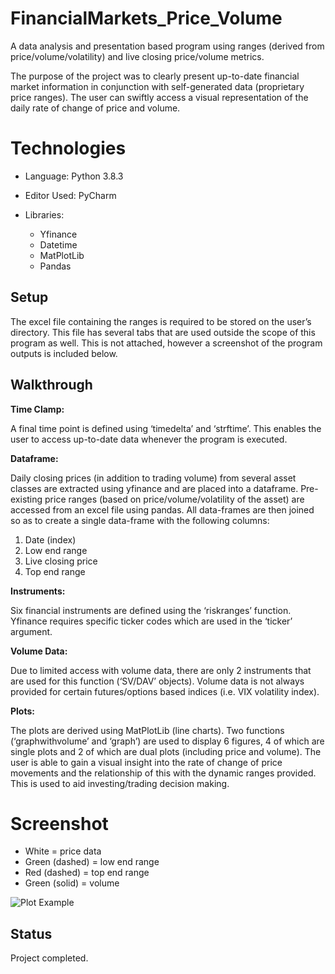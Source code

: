 # FinancialMarkets_Price_Volume

A data analysis and presentation based program using ranges (derived from price/volume/volatility) and live closing price/volume metrics.

The purpose of the project was to clearly present up-to-date financial market information in conjunction with self-generated data (proprietary price ranges). The user can swiftly access a visual representation of the daily rate of change of price and volume.


# Technologies

- Language: Python 3.8.3

- Editor Used: PyCharm

- Libraries:
    - Yfinance
    - Datetime
    - MatPlotLib
    - Pandas


## Setup

The excel file containing the ranges is required to be stored on the user’s directory. This file has several tabs that are used outside the scope of this program as well. This is not attached, however a screenshot of the program outputs is included below.


## Walkthrough

<b>Time Clamp:</b>

A final time point is defined using ‘timedelta’ and ‘strftime’. This enables the user to access up-to-date data whenever the program is executed.


<b>Dataframe:</b>

Daily closing prices (in addition to trading volume) from several asset classes are extracted using yfinance and are placed into a dataframe. Pre-existing price ranges (based on price/volume/volatility of the asset) are accessed from an excel file using pandas. 
All data-frames are then joined so as to create a single data-frame with the following columns:
1.	Date (index)
2.	Low end range
3.	Live closing price
4.	Top end range

<b>Instruments:</b>

Six financial instruments are defined using the ‘riskranges’ function. Yfinance requires specific ticker codes which are used in the ‘ticker’ argument.

<b>Volume Data:</b>

Due to limited access with volume data, there are only 2 instruments that are used for this function (‘SV/DAV’ objects). Volume data is not always provided for certain futures/options based indices (i.e. VIX volatility index).

<b>Plots:</b>

The plots are derived using MatPlotLib (line charts). Two functions (‘graphwithvolume’ and ‘graph’) are used to display 6 figures, 4 of which are single plots and 2 of which are dual plots (including price and volume). 
The user is able to gain a visual insight into the rate of change of price movements and the relationship of this with the dynamic ranges provided. This is used to aid investing/trading decision making.


# Screenshot

- White = price data
- Green (dashed) = low end range
- Red (dashed) = top end range
- Green (solid) = volume

![Plot Example](https://user-images.githubusercontent.com/72507931/99262415-dcdfa280-2815-11eb-8ab6-244a77a2d8f2.JPG)


## Status

Project completed.

